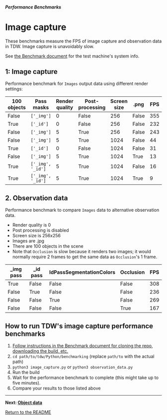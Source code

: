 ##### Performance Benchmarks

# Image capture

These benchmarks measure the FPS of image capture and observation data in TDW. Image capture is unavoidably slow.

See [the Benchmark document](benchmark.md) for the test machine's system info.

## 1: Image capture

Performance benchmark for `Images` output data using different render settings:

| 100 objects | Pass masks        | Render quality | Post-processing | Screen size | .png  | FPS  |
| ----------- | ----------------- | -------------- | --------------- | ----------- | ----- | ---- |
| False       | `['_img']`        | 0              | False           | 256         | False | 355  |
| True        | `['_id']`         | 0              | False           | 256         | False | 232  |
| False       | `['_img']`        | 5              | True            | 256         | False | 243  |
| False       | `['_img']`        | 5              | True            | 1024        | False | 44   |
| True        | `['_id']`         | 0              | False           | 1024        | False | 31   |
| False       | `['_img']`        | 5              | True            | 1024        | True  | 13   |
| True        | `['_img', '_id']` | 5              | True            | 1024        | False | 16   |
| True        | `['_img', '_id']` | 5              | True            | 1024        | True  | 9    |

## 2. Observation data

Performance benchmark to compare `Images` data to alternative observation data. 

- Render quality is 0
- Post processing is disabled
- Screen size is 256x256
- Images are .jpg
- There are 100 objects in the scene
- Note that `Occlusion` is slow because it renders two images; it would normally require 2 frames to get the same data as `Occlusion`'s 1 frame.

| _img pass | _id pass | IdPassSegmentationColors | Occlusion | FPS  |
| --------- | -------- | ------------------------ | --------- | ---- |
| True      | False    | False                    | False     | 308  |
| False     | True     | False                    | False     | 236  |
| False     | False    | True                     | False     | 269  |
| False     | False    | False                    | True      | 167  |

## How to run TDW's image capture performance benchmarks

1. [Follow instructions in the Benchmark document for cloning the repo, downloading the build, etc.](benchmark.md)
2. `cd path/to/tdw/Python/benchmarking` (replace `path/to` with the actual path)
3. `python3 image_capture.py` or `python3 observation_data.py`
4. Run the build
5. Wait for the performance benchmark to complete (this might take up to five minutes).
6. Compare your results to those listed above


***

**Next: [Object data](object_data.md)**

[Return to the README](../../../README.md)